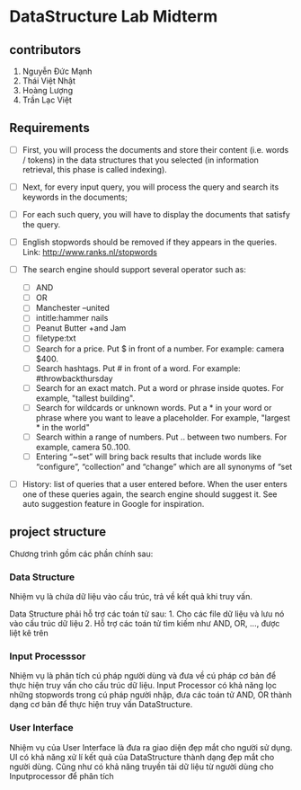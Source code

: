 # DataStructure Lab Midterm
## contributors
1. Nguyễn Đức Mạnh
2. Thái Việt Nhật    
3. Hoàng Lượng
4. Trần Lạc Việt

## Requirements
- [ ] First, you will process the documents and store their content (i.e. words / tokens) in the data structures that you selected (in information retrieval, this phase is called indexing).

- [ ] Next, for every input query, you will process the query and search its keywords in the documents;

- [ ] For each such query, you will have to display the documents that satisfy the query.

- [ ] English stopwords should be removed if they appears in the queries. Link: http://www.ranks.nl/stopwords

- [ ] The search engine should support several operator such as:
    - [ ] AND
    - [ ] OR
    - [ ] Manchester –united 
    - [ ] intitle:hammer nails
    - [ ] Peanut Butter +and Jam
    - [ ] filetype:txt
    - [ ] Search for a price. Put $ in front of a number. For example: camera $400.
    - [ ] Search hashtags. Put # in front of a word. For example: #throwbackthursday
    - [ ] Search for an exact match. Put a word or phrase inside quotes. For example, "tallest building".
    - [ ] Search for wildcards or unknown words. Put a * in your word or phrase where you want to leave a placeholder. For example, "largest * in the world"
    - [ ] Search within a range of numbers. Put .. between two numbers. For example, camera $50..$100.
    - [ ] Entering “~set” will bring back results that include words like “configure”, “collection” and “change” which are all synonyms of “set

- [ ] History: list of queries that a user entered before. When the user enters one of these queries again, the search engine should suggest it. See auto suggestion feature in Google for inspiration.

## project structure
Chương trình gồm các phần chính sau:

### Data Structure
Nhiệm vụ là chứa dữ liệu vào cấu trúc, trả về kết quả khi truy vấn.

Data Structure phải hỗ trợ các toán tử sau:
    1. Cho các file dữ liệu và lưu nó vào cấu trúc dữ liệu
    2. Hỗ trợ các toán tử tìm kiếm như AND, OR, ..., được liệt kê trên 

### Input Processsor
Nhiệm vụ là phân tích cú pháp người dùng và đưa về cú pháp cơ bản để thực hiện truy vấn cho cấu trúc dữ liệu. Input Processor có khả năng lọc những stopwords trong cú pháp người nhập, đưa các toán tử AND, OR thành dạng cơ bản để thực hiện truy vấn DataStructure.

### User Interface
Nhiệm vụ của User Interface là đưa ra giao diện đẹp mắt cho người sử dụng. UI có khả năng xử lí kết quả của DataStructure thành dạng đẹp mắt cho người dùng. Cũng như có khả năng truyền tải dữ liệu từ người dùng cho Inputprocessor để phân tích
